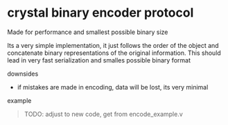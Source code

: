 # crystal binary encoder protocol

Made for performance and smallest possible binary size

Its a very simple implementation, it just follows the order of the object and concatenate binary representations of the original information. This should lead in very fast serialization and smalles possible binary format

downsides

- if mistakes are made in encoding, data will be lost, its very minimal


example

> TODO: adjust to new code, get from encode_example.v

```
```